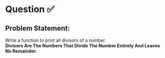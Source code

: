 # Question ✅

## Problem Statement:
Write a function to print all divisors of a number.\
<strong>Divisors Are The Numbers That Divide The Number Entirely And Leaves No Remainder.</strong>
